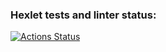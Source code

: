 ### Hexlet tests and linter status:
[![Actions Status](https://github.com/Tiklimovich/layout-designer-project-58/workflows/hexlet-check/badge.svg)](https://github.com/Tiklimovich/layout-designer-project-58/actions)